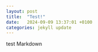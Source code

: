 ```yaml
---
layout: post
title:  "Test!"
date:   2024-09-09 13:37:01 +0100
categories: jekyll update
---
```


test Markdown